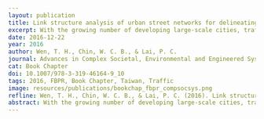 ```yaml
---
layout: publication
title: Link structure analysis of urban street networks for delineating traffic impact areas
excerpt: With the growing number of developing large-scale cities, traffic congestion has becomes a global issue. Traffic congestion could be attributed to topological structure of street network and traffic flow concentration. It is necessary to investigate these two factors simultaneously to solve traffic congestion. Therefore, this study proposed an innovative analytical procedure of ranking algorithm, the Flow-based PageRank (FBPR), for investigating the traffic flow concentration, complexity of street network structure and traffic impact areas.
date: 2016-12-22
year: 2016
author: Wen, T. H., Chin, W. C. B., & Lai, P. C.
journal: Advances in Complex Societal, Environmental and Engineered Systems, Nonlinear Systems and Complexity 18
cat: Book Chapter
doi: 10.1007/978-3-319-46164-9_10
tags: 2016, FBPR, Book Chapter, Taiwan, Traffic
image: resources/publications/bookchap_fbpr_compsocsys.png
refline: Wen, T. H., Chin, W. C. B., & Lai, P. C. (2016). Link structure analysis of urban street networks for delineating traffic impact areas. In M. Nemiche, M. Essaaidi (eds.), *Advances in Complex Societal, Environmental and Engineered Systems, Nonlinear Systems and Complexity 18*. Part 2: 203-220. Springer: Switzerland. 
abstract: With the growing number of developing large-scale cities, traffic congestion has becomes a global issue. Traffic congestion could be attributed to topological structure of street network and traffic flow concentration. It is necessary to investigate these two factors simultaneously to solve traffic congestion. Therefore, this study proposed an innovative analytical procedure of ranking algorithm, the Flow-based PageRank (FBPR), for investigating the traffic flow concentration, complexity of street network structure and traffic impact areas. By overlapping these factors, street segments prone to traffic congestion are identified. A network modularity algorithm is used for delineating the traffic impact areas that will be affected by traffic congestion. Our results indicate that only relying on the topological structure of the street network, this framework could identify the Central Business Districts (CBD), and the areas proximate to the stations of the combination of MRT and train railway systems are prone to traffic congestion. Meanwhile, the delineation of traffic impact areas could be spatially targeted at priorities of traffic improvement for city planners.
---
```



